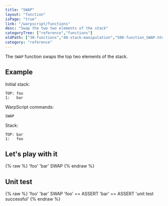 ```yaml
---
title: "SWAP"
layout: "function"
isPage: "true"
link: "/warpscript/functions"
desc: "Swap the two two elements of the stack"
categoryTree: ["reference","functions"]
oldPath: ["30-functions","40-stack-manipulation","500-function_SWAP.html.md"]
category: "reference"
---
```

 

The `SWAP` function swaps the top two elements of the stack.

## Example ##

Initial stack:

    TOP: foo
    1:   bar

WarpScript commands:

    SWAP

Stack: 

    TOP: bar
    1:   foo

## Let's play with it ##

{% raw %}
<warp10-warpscript-widget backend="{{backend}}"  exec-endpoint="{{execEndpoint}}">'foo'
'bar'
SWAP
</warp10-warpscript-widget>
{% endraw %}    


## Unit test ##

{% raw %}
<warp10-warpscript-widget backend="{{backend}}"  exec-endpoint="{{execEndpoint}}">'foo'
'bar'
SWAP
'foo' == ASSERT
'bar' == ASSERT
'unit test successful'
</warp10-warpscript-widget>
{% endraw %}        
